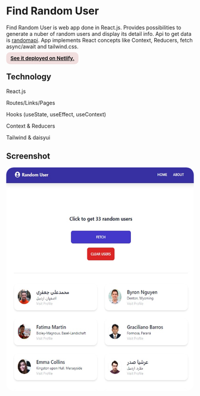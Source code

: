 # Find Random User

<p>Find Random User is web app done in React.js. Provides possibilities to generate a nuber of random users and display its detail info. Api to get data is <a href="https://randomuser.me/" target="_blank" rel="noopener noreferrer">randomapi</a>. App implements React concepts like Context, Reducers, fetch async/await and tailwind.css.</p>

<div><a href="https://transcendent-cassata-b9c7fd.netlify.app/" target="_blank" rel="noopener noreferrer"
    style="padding:0.5rem 0.7rem;
    color: black;
    background: #F1DEDE;
    border-radius:10px;
    font-size:0.85rem;
    font-weight:600;
    display:inline;">See it deployed on Netlify.</a> 
</div>

## Technology

<p>React.js</p>
<p>Routes/Links/Pages</p>
<p>Hooks (useState, useEffect, useContext)</p>
<p>Context & Reducers</p>
<p>Tailwind & daisyui</p>

## Screenshot

<img src="/screenshot.jpg" height="600" style="border-radius:20px;margin-bottom:2rem;" />
